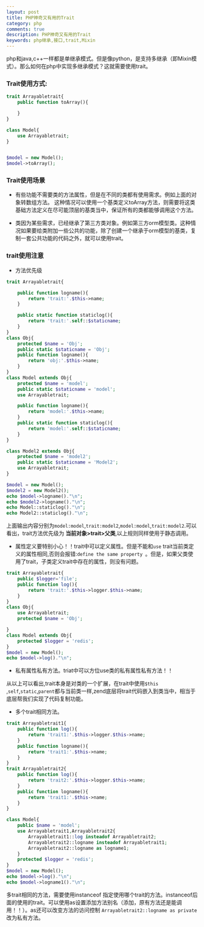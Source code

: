 ```yaml
---
layout: post
title: PHP神奇又有用的Trait
category: php
comments: true
description: PHP神奇又有用的Trait
keywords: php继承,接口,trait,Mixin
---
```


php和java,c++一样都是单继承模式。但是像python，是支持多继承（即Mixin模式）。那么如何在php中实现多继承模式？这就需要使用trait。

### Trait使用方式:

```php
trait Arrayabletrait{
	public function toArray(){

	}
}

class Model{
	use Arrayabletrait;
}


$model = new Model();
$model->toArray();

```

### Trait使用场景

*	有些功能不需要类的方法属性，但是在不同的类都有使用需求。例如上面的对象转数组方法。
	这种情况可以使用一个基类定义toArray方法，则需要将这类基础方法定义在尽可能顶层的基类当中，保证所有的类都能够调用这个方法。

*	类因为某些需求，已经继承了第三方类对象。例如第三方orm模型类。这种情况如果要给类附加一些公共的功能，除了创建一个继承于orm模型的基类，复制一套公共功能的代码之外，就可以使用trait。

### trait使用注意

*	方法优先级

```php
trait Arrayabletrait{

	public function logname(){
		return 'trait:'.$this->name;
	}

	public static function staticlog(){
		return 'trait:'.self::$staticname;
	}
}
class Obj{
	protected $name = 'Obj';
	public static $staticname = 'Obj';
	public function logname(){
		return 'obj:'.$this->name;
	}
}
class Model extends Obj{
	protected $name = 'model';
	public static $staticname = 'model';
	use Arrayabletrait;

	public function logname(){
		return 'model:'.$this->name;
	}
	public static function staticlog(){
		return 'model:'.self::$staticname;
	}
}

class Model2 extends Obj{
	protected $name = 'model2';
	public static $staticname = 'Model2';
	use Arrayabletrait;
}

$model = new Model();
$model2 = new Model2();
echo $model->logname()."\n";
echo $model2->logname()."\n";
echo Model::staticlog()."\n";
echo Model2::staticlog()."\n";
```
上面输出内容分别为```model:model```,```trait:model2```,```model:model```,```trait:model2```.可以看出，trait方法优先级为 **当前对象>trait>父类**,以上规则同样使用于静态调用。


*	属性定义要特别小心！！trait中可以定义属性。但是不能和```use``` trait当前类定义的属性相同,否则会报错:``define the same property ``。但是，如果父类使用了trait，子类定义trait中存在的属性，则没有问题。

```php
trait Arrayabletrait{
	public $logger='file';
	public function log(){
		return 'trait:'.$this->logger.$this->name;
	}
}
class Obj{
	use Arrayabletrait;
	protected $name = 'Obj';

}
class Model extends Obj{
	protected $logger = 'redis';
}
$model = new Model();
echo $model->log()."\n";

```
*	私有属性私有方法。triat中可以方位use类的私有属性私有方法！！

从以上可以看出,trait本身是对类的一个扩展，在trait中使用``$this`` ,``self``,``static``,``parent``都与当前类一样,zend底层将trait代码嵌入到类当中，相当于底层帮我们实现了代码复制功能。

*	多个trait相同方法。

```php
trait Arrayabletrait1{
	public function log(){
		return 'trait1:'.$this->logger.$this->name;
	}
	public function logname(){
		return 'trait1:'.$this->name;
	}
}
trait Arrayabletrait2{
	public function log(){
		return 'trait2:'.$this->logger.$this->name;
	}
	public function logname(){
		return 'trait1:'.$this->name;
	}
}

class Model{
	public $name = 'model';
	use Arrayabletrait1,Arrayabletrait2{
		Arrayabletrait1::log insteadof Arrayabletrait2;
		Arrayabletrait2::logname insteadof Arrayabletrait1;
		Arrayabletrait2::logname as logname1;
	}
	protected $logger = 'redis';
}
$model = new Model();
echo $model->log()."\n";
echo $model->logname1()."\n";

```

多trait相同的方法，需要使用instanceof 指定使用哪个trait的方法。instanceof后面的使用的trait。可以使用as设置添加方法别名（添加，原有方法还是能调用！！）。as还可以改变方法的访问控制
```Arrayabletrait2::logname as private```改为私有方法。











